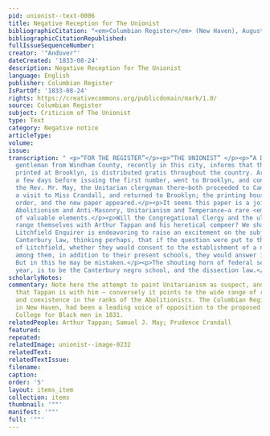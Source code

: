 ```yaml
---
pid: unionist--text-0006
title: Negative Reception for The Unionist
bibliographicCitation: "<em>Columbian Register</em> (New Haven), August 24, 1833"
bibliographicCitationRepublished: 
fullIssueSequenceNumber: 
creator: '"Andover"'
dateCreated: '1833-08-24'
description: Negative Reception for The Unionist
language: English
publisher: Columbian Register
IsPartOf: '1833-08-24'
rights: https://creativecommons.org/publicdomain/mark/1.0/
source: Columbian Register
subject: Criticism of The Unionist
type: Text
category: Negative notice
articleType: 
volume: 
issue: 
transcription: " <p>“FOR THE REGISTER”</p><p>“THE UNIONIST” </p><p>“A Distinguished
  gentleman from Windham County, recently in this city, informs that the Unionist,
  printed at Brooklyn, is distributed gratis throughout the country. Arthur Tappan,
  a few days before issuing the first number, went to Brooklyn, and conferred with
  the Rev. Mr. May, the Unitarian clergyman there—both proceeded to Canterbury, on
  a visit to Miss Crandall, and returned to Brooklyn; the printing house was set in
  order, and the new paper appeared.</p><p>It seems this paper is a joint effort of
  Abolitionism and Anti-Masonry, Unitarianism and Temperance—a rare <em>union</em>
  of valuable elements.</p><p>Will the Congregational Clergy and the ultra orthodox
  range themselves with Arthur Tappan and his heretical compeer? We shall see.</p><p>The
  Litchfield Enquirer is endeavoring to raise an excitement on the subject of the
  Canterbury law, thinking perhaps, that if the question were put to the inhabitants
  of Litchfield, whether they would consent to the establishment of a negro school
  among them, in addition to their present schools, they would answer in the affirmative.
  But in this he may be mistaken.</p><p>The shouting horn of federal sedition this
  year, is to be the Canterbury negro school, and the dissection law.</p><p>ANDOVER</p>"
scholarlyNotes: 
commentary: Note here the attempt to paint Unitarianism as suspect, and to indicate
  that Tappan is with him – conversely it points to the wide range of religious tolerance
  and coexistence in the ranks of the Abolitionists. The Columbian Register, based
  in New Haven, had been a leading voice of opposition to the proposed Manual Labor
  College for Black men in 1831.
relatedPeople: Arthur Tappan; Samuel J. May; Prudence Crandall
featured: 
repeated: 
relatedImage: unionist--image-0232
relatedText: 
relatedTextIssue: 
filename: 
caption: 
order: '5'
layout: items_item
collection: items
thumbnail: '""'
manifest: '""'
full: '""'
---
```

